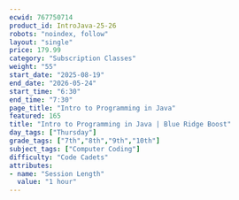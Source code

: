 ```yaml
---
ecwid: 767750714
product_id: IntroJava-25-26
robots: "noindex, follow"
layout: "single"
price: 179.99
category: "Subscription Classes"
weight: "55"
start_date: "2025-08-19"
end_date: "2026-05-24"
start_time: "6:30"
end_time: "7:30"
page_title: "Intro to Programming in Java"
featured: 165
title: "Intro to Programming in Java | Blue Ridge Boost"
day_tags: ["Thursday"]
grade_tags: ["7th","8th","9th","10th"]
subject_tags: ["Computer Coding"]
difficulty: "Code Cadets"
attributes:
- name: "Session Length"
  value: "1 hour"
---
```

